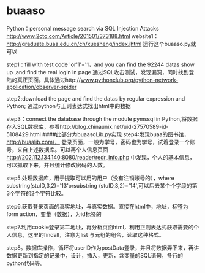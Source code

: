 # buaaso
Python：personal message search via SQL Injection Attacks 
http://www.2cto.com/Article/201501/373188.html
website1：http://graduate.buaa.edu.cn/ch/xuesheng/index.jhtml
运行这个buaaso.py就可以

step1：fill with test code 'or'1'='1，and you can find the 92244 datas show up ,and find the real login in page
  通过SQL攻击测试，发现漏洞，同时找到登陆的真正页面。具体通过http://www.pythonclub.org/python-network-application/observer-spider

step2:download the page and find the datas by regular expression and Python; 通过python与正则表达式找出html中的数据

step3：connect the database through the module pymssql in Python,将数据存入SQL数据库，参看http://blog.chinaunix.net/uid-27570589-id-5108429.html
####此部分为buaasoLib.py实现
step4:发现buaa的图书馆，http://buaalib.com/，
登录页面，一般为学号，密码也为学号，试着登录一个账号，来自上述数据库。可以再个人信息页面
http://202.112.134.140:8080/reader/redr_info.php
中发现，个人的基本信息，可以抓取下来，并且统计修改密码的人数。
 
 step5.处理数据库，用于提取可以用的用户（没有注销账号的），where substring(stuID,3,2)='13'orsubstring (stuID,3,2)='14',可以后去某个个字段的第3个字符的2个字符比较。
 
 step6.获取登录页面的真实地址，与真实数据。直接在html中，地址，标签为form action，变量（数据），为id标签的
 
 step7.利用cookie登录第二地址，再分析页面html，利用正则表达式获取需要的个人信息，这里的findall，注意为list 与元组的组合，读取这种格式。
 
 step8。数据库操作，循环将userID作为postData登录，并且将数据弄下来，再讲数据更新到指定的记录中，设计，插入，更新，含变量的SQL语句，多行的python代码等。

